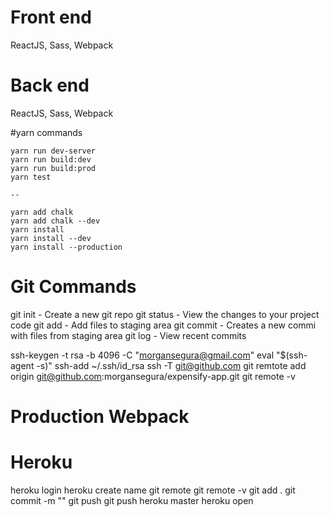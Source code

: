 # Front end
ReactJS, Sass, Webpack

# Back end
ReactJS, Sass, Webpack

#yarn commands

    yarn run dev-server
    yarn run build:dev
    yarn run build:prod
    yarn test

    --

    yarn add chalk
    yarn add chalk --dev
    yarn install
    yarn install --dev    
    yarn install --production

# Git Commands

git init - Create a new git repo
git status - View the changes to your project code
git add - Add files to staging area
git commit - Creates a new commi with files from staging area
git log - View recent commits

ssh-keygen -t rsa -b 4096 -C "morgansegura@gmail.com"
eval "$(ssh-agent -s)"
ssh-add ~/.ssh/id_rsa
ssh -T git@github.com
git remtote add origin git@github.com:morgansegura/expensify-app.git
git remote -v


# Production Webpack


# Heroku

heroku login
heroku create name
git remote
git remote -v
git add .
git commit -m ""
git push 
git push heroku master
heroku open
